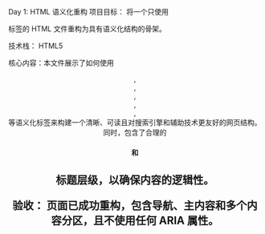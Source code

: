 Day 1: HTML 语义化重构
项目目标： 将一个只使用 <div> 标签的 HTML 文件重构为具有语义化结构的骨架。

技术栈： HTML5

核心内容：本文件展示了如何使用 <header>, <nav>, <main>, <section>, <article>, <footer> 等语义化标签来构建一个清晰、可读且对搜索引擎和辅助技术更友好的网页结构。同时，包含了合理的 <h1> 和 <h2> 标题层级，以确保内容的逻辑性。

验收： 页面已成功重构，包含导航、主内容和多个内容分区，且不使用任何 ARIA 属性。